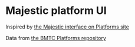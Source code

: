 # Majestic platform UI

Inspired by [the Majestic interface on Platforms site](<https://platforms.blrtransit.com/stops/?stop=KBS%20(Majestic)>)

Data from [the BMTC Platforms repository](https://github.com/croyla/bmtc-platforms-geojson)
